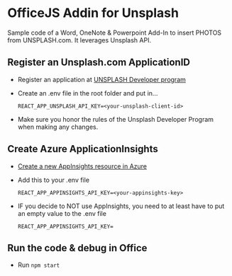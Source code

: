 # OfficeJS Addin for Unsplash
Sample code of a Word, OneNote & Powerpoint Add-In to insert PHOTOS from UNSPLASH.com.
It leverages Unsplash API.

## Register an Unsplash.com ApplicationID
* Register an application at [UNSPLASH Developer program](https://unsplash.com/oauth/applications)
* Create an .env file in the root folder and put in...

    `REACT_APP_UNSPLASH_API_KEY=<your-unsplash-client-id>`
* Make sure you honor the rules of the Unsplash Developer Program when making any changes.

## Create Azure ApplicationInsights
* [Create a new AppInsights resource in Azure](https://docs.microsoft.com/en-us/azure/azure-monitor/app/create-new-resource)
* Add this to your .env file

    `REACT_APP_APPINSIGHTS_API_KEY=<your-appinsights-key>`
* IF you decide to NOT use AppInsights, you need to at least have to put an empty value to the .env file

    `REACT_APP_APPINSIGHTS_API_KEY=`

## Run the code & debug in Office
* Run `npm start`
